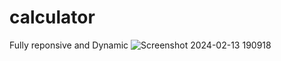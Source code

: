 # calculator
Fully reponsive and Dynamic
![Screenshot 2024-02-13 190918](https://github.com/Guddugiri1/calculator/assets/129716426/d71a7af1-fb32-4285-a804-ff5f72c669bd)
